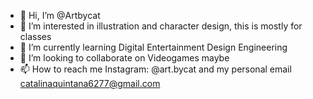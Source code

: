 - 👋 Hi, I’m @Artbycat
- 👀 I’m interested in illustration and character design, this is mostly for classes
- 🌱 I’m currently learning Digital Entertainment Design Engineering
- 💞️ I’m looking to collaborate on Videogames maybe
- 📫 How to reach me Instagram: @art.bycat and my personal email catalinaquintana6277@gmail.com

<!---
Artbycat/Artbycat is a ✨ special ✨ repository because its `README.md` (this file) appears on your GitHub profile.
You can click the Preview link to take a look at your changes.
--->
